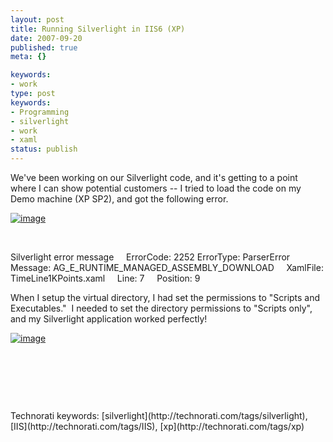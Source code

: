 ```yaml
---
layout: post
title: Running Silverlight in IIS6 (XP)
date: 2007-09-20
published: true
meta: {}

keywords:
- work
type: post
keywords:
- Programming
- silverlight
- work
- xaml
status: publish
---
```



We've been working on our Silverlight code, and it's getting to a point where I can show potential customers -- I tried to load the code on my Demo machine (XP SP2), and got the following error.



[![image](http://www.andyeick.com/_blogMedia/a17dc7c84a36_F743/image_thumb.png)](http://www.andyeick.com/_blogMedia/a17dc7c84a36_F743/image.png)



 



Silverlight error message     ErrorCode: 2252     ErrorType: ParserError       Message: AG_E_RUNTIME_MANAGED_ASSEMBLY_DOWNLOAD     XamlFile: TimeLine1KPoints.xaml     Line: 7     Position: 9    



When I setup the virtual directory, I had set the permissions to "Scripts and Executables."  I needed to set the directory permissions to "Scripts only", and my Silverlight application worked perfectly!



[![image](http://www.andyeick.com/_blogMedia/a17dc7c84a36_F743/image_thumb_3.png)](http://www.andyeick.com/_blogMedia/a17dc7c84a36_F743/image_3.png)



 



 



 

  <div class="wlWriterSmartContent" style="padding-right: 0px;padding-left: 0px;padding-bottom: 0px;margin: 0px;padding-top: 0px">Technorati keywords: [silverlight](http://technorati.com/tags/silverlight), [IIS](http://technorati.com/tags/IIS), [xp](http://technorati.com/tags/xp)</div>
